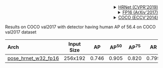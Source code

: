 <!-- [ALGORITHM] -->

<details>
<summary align="right"><a href="http://openaccess.thecvf.com/content_CVPR_2019/html/Sun_Deep_High-Resolution_Representation_Learning_for_Human_Pose_Estimation_CVPR_2019_paper.html">HRNet (CVPR'2019)</a></summary>

```bibtex
@inproceedings{sun2019deep,
  title={Deep high-resolution representation learning for human pose estimation},
  author={Sun, Ke and Xiao, Bin and Liu, Dong and Wang, Jingdong},
  booktitle={Proceedings of the IEEE conference on computer vision and pattern recognition},
  pages={5693--5703},
  year={2019}
}
```

</details>

<!-- [OTHERS] -->

<details>
<summary align="right"><a href="https://arxiv.org/abs/1710.03740">FP16 (ArXiv'2017)</a></summary>

```bibtex
@article{micikevicius2017mixed,
  title={Mixed precision training},
  author={Micikevicius, Paulius and Narang, Sharan and Alben, Jonah and Diamos, Gregory and Elsen, Erich and Garcia, David and Ginsburg, Boris and Houston, Michael and Kuchaiev, Oleksii and Venkatesh, Ganesh and others},
  journal={arXiv preprint arXiv:1710.03740},
  year={2017}
}
```

</details>

<!-- [DATASET] -->

<details>
<summary align="right"><a href="https://link.springer.com/chapter/10.1007/978-3-319-10602-1_48">COCO (ECCV'2014)</a></summary>

```bibtex
@inproceedings{lin2014microsoft,
  title={Microsoft coco: Common objects in context},
  author={Lin, Tsung-Yi and Maire, Michael and Belongie, Serge and Hays, James and Perona, Pietro and Ramanan, Deva and Doll{\'a}r, Piotr and Zitnick, C Lawrence},
  booktitle={European conference on computer vision},
  pages={740--755},
  year={2014},
  organization={Springer}
}
```

</details>

Results on COCO val2017 with detector having human AP of 56.4 on COCO val2017 dataset

| Arch                                          | Input Size |  AP   | AP<sup>50</sup> | AP<sup>75</sup> |  AR   | AR<sup>50</sup> |                     ckpt                      |                      log                      |
| :-------------------------------------------- | :--------: | :---: | :-------------: | :-------------: | :---: | :-------------: | :-------------------------------------------: | :-------------------------------------------: |
| [pose_hrnet_w32_fp16](/configs/body_2d_keypoint/topdown_heatmap/coco/td-hm_hrnet-w32_fp16-8xb64-210e_coco-256x192.py) |  256x192   | 0.746 |      0.905      |      0.820      | 0.799 |      0.942      | [ckpt](https://download.openmmlab.com/mmpose/top_down/hrnet/hrnet_w32_coco_256x192_fp16_dynamic-290efc2e_20210430.pth) | [log](https://download.openmmlab.com/mmpose/top_down/hrnet/hrnet_w32_coco_256x192_fp16_dynamic_20210430.log.json) |
